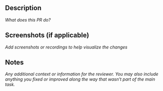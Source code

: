 ## Description

_What does this PR do?_

## Screenshots (if applicable)

_Add screenshots or recordings to help visualize the changes_

## Notes

_Any additional context or information for the reviewer. 
You may also include anything you fixed or improved along the way that wasn’t part of the main task._
